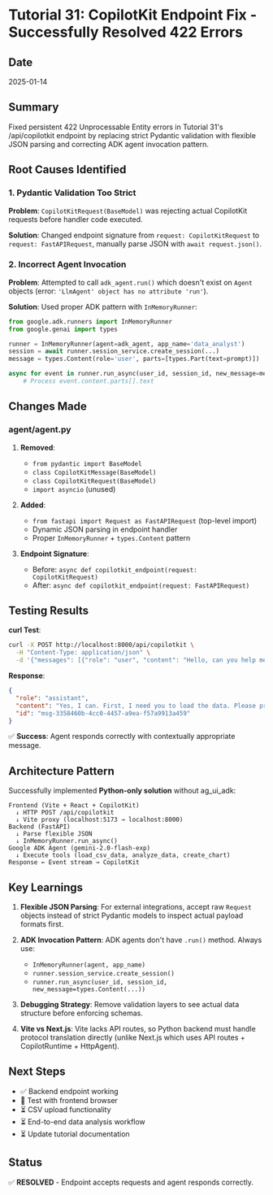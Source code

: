 # Tutorial 31: CopilotKit Endpoint Fix - Successfully Resolved 422 Errors

## Date
2025-01-14

## Summary
Fixed persistent 422 Unprocessable Entity errors in Tutorial 31's /api/copilotkit endpoint by replacing strict Pydantic validation with flexible JSON parsing and correcting ADK agent invocation pattern.

## Root Causes Identified

### 1. Pydantic Validation Too Strict
**Problem**: `CopilotKitRequest(BaseModel)` was rejecting actual CopilotKit requests before handler code executed.

**Solution**: Changed endpoint signature from `request: CopilotKitRequest` to `request: FastAPIRequest`, manually parse JSON with `await request.json()`.

### 2. Incorrect Agent Invocation
**Problem**: Attempted to call `adk_agent.run()` which doesn't exist on `Agent` objects (error: `'LlmAgent' object has no attribute 'run'`).

**Solution**: Used proper ADK pattern with `InMemoryRunner`:
```python
from google.adk.runners import InMemoryRunner
from google.genai import types

runner = InMemoryRunner(agent=adk_agent, app_name='data_analyst')
session = await runner.session_service.create_session(...)
message = types.Content(role='user', parts=[types.Part(text=prompt)])

async for event in runner.run_async(user_id, session_id, new_message=message):
    # Process event.content.parts[].text
```

## Changes Made

### agent/agent.py
1. **Removed**:
   - `from pydantic import BaseModel`
   - `class CopilotKitMessage(BaseModel)`
   - `class CopilotKitRequest(BaseModel)`
   - `import asyncio` (unused)

2. **Added**:
   - `from fastapi import Request as FastAPIRequest` (top-level import)
   - Dynamic JSON parsing in endpoint handler
   - Proper `InMemoryRunner` + `types.Content` pattern

3. **Endpoint Signature**: 
   - Before: `async def copilotkit_endpoint(request: CopilotKitRequest)`
   - After: `async def copilotkit_endpoint(request: FastAPIRequest)`

## Testing Results

**curl Test**:
```bash
curl -X POST http://localhost:8000/api/copilotkit \
  -H "Content-Type: application/json" \
  -d '{"messages": [{"role": "user", "content": "Hello, can you help me analyze data?"}]}'
```

**Response**:
```json
{
  "role": "assistant",
  "content": "Yes, I can. First, I need you to load the data. Please provide the file name and the CSV content.\n",
  "id": "msg-3358460b-4cc0-4457-a9ea-f57a9913a459"
}
```

✅ **Success**: Agent responds correctly with contextually appropriate message.

## Architecture Pattern

Successfully implemented **Python-only solution** without ag_ui_adk:

```
Frontend (Vite + React + CopilotKit)
  ↓ HTTP POST /api/copilotkit
  ↓ Vite proxy (localhost:5173 → localhost:8000)
Backend (FastAPI)
  ↓ Parse flexible JSON
  ↓ InMemoryRunner.run_async()
Google ADK Agent (gemini-2.0-flash-exp)
  ↓ Execute tools (load_csv_data, analyze_data, create_chart)
Response ← Event stream → CopilotKit
```

## Key Learnings

1. **Flexible JSON Parsing**: For external integrations, accept raw `Request` objects instead of strict Pydantic models to inspect actual payload formats first.

2. **ADK Invocation Pattern**: ADK agents don't have `.run()` method. Always use:
   - `InMemoryRunner(agent, app_name)`
   - `runner.session_service.create_session()`
   - `runner.run_async(user_id, session_id, new_message=types.Content(...))`

3. **Debugging Strategy**: Remove validation layers to see actual data structure before enforcing schemas.

4. **Vite vs Next.js**: Vite lacks API routes, so Python backend must handle protocol translation directly (unlike Next.js which uses API routes + CopilotRuntime + HttpAgent).

## Next Steps

- ✅ Backend endpoint working
- 🔄 Test with frontend browser
- ⏳ CSV upload functionality
- ⏳ End-to-end data analysis workflow
- ⏳ Update tutorial documentation

## Status
✅ **RESOLVED** - Endpoint accepts requests and agent responds correctly.
